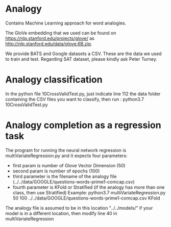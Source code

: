 # Analogy
Contains Machine Learning approach for word analogies.


The GloVe embedding that we used can be found on https://nlp.stanford.edu/projects/glove/ as http://nlp.stanford.edu/data/glove.6B.zip.

We provide BATS and Google datasets a CSV.  These are the data we used to train and test.
Regarding SAT dataset, please kindly ask Peter Turney.

# Analogy classification 
In the python file 10CrossValidTest.py, just indicate line 112 the data folder containing the CSV files you want to classify,
then run : python3.7 10CrossValidTest.py

# Analogy completion as a regression task
The program for running the neural network regression is multiVariateRegression.py and it expects four parameters:
- first param is number of Glove Vector Dimension (50)
- second param is number of epochs (100)
- third parameter is the filename of the analogy file (../../data/GOOGLE/questions-words-prime1-comcap.csv)
- fourth parameter is KFold or Stratified (if the analogy has more than one class, then use Stratified)
Example:
        python3.7 multiVariateRegression.py 50 100 ../../data/GOOGLE/questions-words-prime1-comcap.csv KFold

The analogy file is assumed to be in this location "../../models/" if your model is in a different location, then modify line 40 in multiVariateRegression
